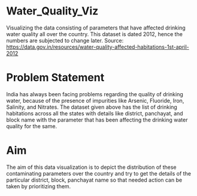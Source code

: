 # Water_Quality_Viz
Visualizing the data consisting of parameters that have affected drinking water quality all over the country.
This dataset is dated 2012, hence the numbers are subjected to change later. Source: https://data.gov.in/resources/water-quality-affected-habitations-1st-april-2012

# Problem Statement
India has always been facing problems regarding the quality of drinking water, because of the presence of impurities like Arsenic, Fluoride, Iron, Salinity, and Nitrates. The dataset given above has the list of drinking habitations across all the states with details like district, panchayat, and block name with the parameter that has been affecting the drinking water quality for the same.

# Aim
The aim of this data visualization is to depict the distribution of these contaminating parameters over the country and try to get the details of the particular district, block, panchayat name so that needed action can be taken by prioritizing them. 




